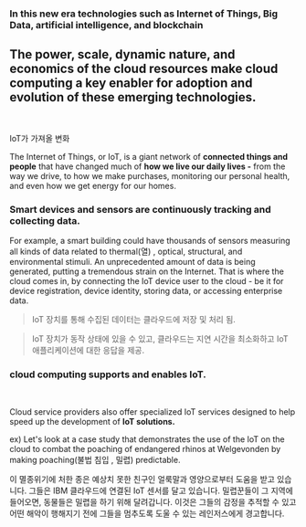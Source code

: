 
### In this new era technologies such as Internet of Things, Big Data, artificial intelligence, and blockchain 

## The power, scale, dynamic nature, and economics of the cloud resources make cloud computing a key enabler for adoption and evolution of these emerging technologies. 

​

IoT가 가져올 변화


The Internet of Things, or IoT, is a giant network of **connected things and people** that have changed much of **how we live our daily lives -** from the way we drive, to how we make purchases, monitoring our personal health, and even how we get energy for our homes. 

### Smart devices and sensors are continuously tracking and collecting data. 

For example, a smart building could have thousands of sensors measuring all kinds of data related to thermal(열) , optical, structural, and environmental stimuli. 
An unprecedented amount of data is being generated,  putting a tremendous strain on the Internet. 
That is where the cloud comes in, by connecting the IoT device user to the cloud - be it for device registration, device identity, storing data, or accessing enterprise data. 



> IoT 장치를 통해 수집된 데이터는 클라우드에 저장 및 처리 됨. 

> IoT 장치가 동작 상태에 있을 수 있고, 클라우드는 지연 시간을 최소화하고 IoT 애플리케이션에 대한 응답을 제공.

### cloud computing supports and enables IoT.
​

 Cloud service providers also offer specialized IoT services designed to help speed up the development of **IoT solutions.** 

ex) Let's look at a case study that demonstrates the use of the IoT on the cloud to combat the poaching of endangered rhinos at Welgevonden by making poaching(불법 침입 , 밀렵) predictable.

이 멸종위기에 처한 종은 예상치 못한 친구인 얼룩말과 영양으로부터 도움을 받고 있습니다. 그들은 IBM 클라우드에 연결된 IoT 센서를 달고 있습니다. 밀렵꾼들이 그 지역에 들어오면, 동물들은 밀렵을 하기 위해 달려갑니다. 이것은 그들의 감정을 추적할 수 있고 어떤 해악이 행해지기 전에 그들을 멈추도록 도울 수 있는 레인저스에게 경고합니다.